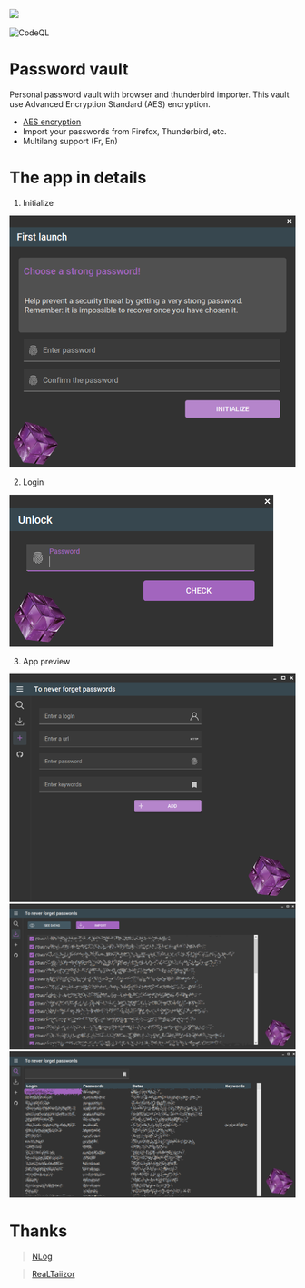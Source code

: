 ![](https://github.com/DevElkami/PasswordVault/actions/workflows/workflow.yml/badge.svg?branch=master)

![CodeQL](https://github.com/DevElkami/MesConges/actions/workflows/codeql.yml/badge.svg)

# Password vault
Personal password vault with browser and thunderbird importer. This vault use Advanced Encryption Standard (AES) encryption.

* [AES encryption](https://fr.wikipedia.org/wiki/Advanced_Encryption_Standard)
* Import your passwords from Firefox, Thunderbird, etc.
* Multilang support (Fr, En)

# The app in details

1. Initialize

![](https://github.com/DevElkami/PasswordVault/blob/master/vault.png)

2. Login

![](https://github.com/DevElkami/PasswordVault/blob/master/vault-pwd.png)

3. App preview

![](https://github.com/DevElkami/PasswordVault/blob/master/vault-add.png)
![](https://github.com/DevElkami/PasswordVault/blob/master/vault-import.png)
![](https://github.com/DevElkami/PasswordVault/blob/master/vault-main.png)


# Thanks
> [NLog](https://github.com/NLog)

> [ReaLTaiizor](https://github.com/Taiizor/ReaLTaiizor)
